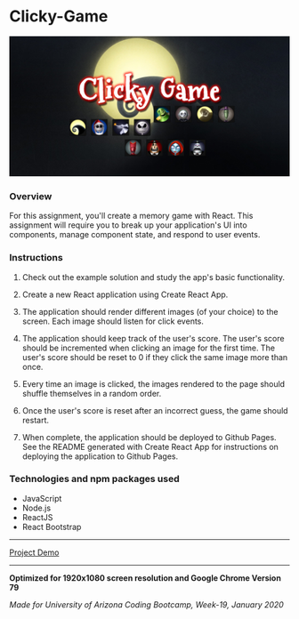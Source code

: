 # Clicky-Game

![Banner](public/images/githubtpl.png)

### Overview

For this assignment, you'll create a memory game with React. This assignment will require you to break up your application's UI into components, manage component state, and respond to user events.

### Instructions

1. Check out the example solution and study the app's basic functionality.

2. Create a new React application using Create React App.

3. The application should render different images (of your choice) to the screen. Each image should listen for click events.

4. The application should keep track of the user's score. The user's score should be incremented when clicking an image for the first time. The user's score should be reset to 0 if they click the same image more than once.

5. Every time an image is clicked, the images rendered to the page should shuffle themselves in a random order.

6. Once the user's score is reset after an incorrect guess, the game should restart.

7. When complete, the application should be deployed to Github Pages. See the README generated with Create React App for instructions on deploying the application to Github Pages.

### Technologies and npm packages used

* JavaScript
* Node.js
* ReactJS
* React Bootstrap

---

[Project Demo](https://malinkamell.github.io/clicky-game/)

---

**Optimized for 1920x1080 screen resolution and Google Chrome Version 79**

_Made for University of Arizona Coding Bootcamp, Week-19, January 2020_

